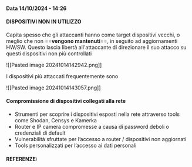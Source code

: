 #### Data 14/10/2024 - 14:26

#### DISPOSITIVI NON IN UTILIZZO
Capita spesso che gli attaccanti hanno come target dispositivi vecchi, o meglio che non ==**vengono mantenuti**==, in seguito ad aggiornamenti HW/SW. Questo lascia libertà all'attaccante di direzionare il suo attacco su questi dispositivi non più controllati

![[Pasted image 20241014142942.png]]

I dispositivi più attaccati frequentemente sono

![[Pasted image 20241014143057.png]]

#### Compromissione di dispositivi collegati alla rete

- Strumenti per scoprire i dispositivi esposti nella rete attraverso tools come Shodan, Censys e Kamerka
- Router e IP camera compromesse a causa di password deboli o credenziali di default
- Vulnerabilità sfruttate per l’accesso a router / dispositivi non aggiornati
- Tools personalizzati per l’accesso ai dati personali
#### REFERENZE: